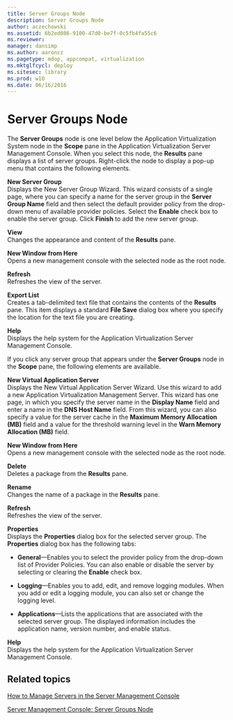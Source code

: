 ```yaml
---
title: Server Groups Node
description: Server Groups Node
author: aczechowski
ms.assetid: 6b2ed086-9100-47d0-be7f-0c5fb4fa55c6
ms.reviewer: 
manager: dansimp
ms.author: aaroncz
ms.pagetype: mdop, appcompat, virtualization
ms.mktglfcycl: deploy
ms.sitesec: library
ms.prod: w10
ms.date: 06/16/2016
---
```



# Server Groups Node


The **Server Groups** node is one level below the Application Virtualization System node in the **Scope** pane in the Application Virtualization Server Management Console. When you select this node, the **Results** pane displays a list of server groups. Right-click the node to display a pop-up menu that contains the following elements.

<a href="" id="new-server-group"></a>**New Server Group**  
Displays the New Server Group Wizard. This wizard consists of a single page, where you can specify a name for the server group in the **Server Group Name** field and then select the default provider policy from the drop-down menu of available provider policies. Select the **Enable** check box to enable the server group. Click **Finish** to add the new server group.

<a href="" id="view"></a>**View**  
Changes the appearance and content of the **Results** pane.

<a href="" id="new-window-from-here"></a>**New Window from Here**  
Opens a new management console with the selected node as the root node.

<a href="" id="refresh"></a>**Refresh**  
Refreshes the view of the server.

<a href="" id="export-list"></a>**Export List**  
Creates a tab-delimited text file that contains the contents of the **Results** pane. This item displays a standard **File Save** dialog box where you specify the location for the text file you are creating.

<a href="" id="help"></a>**Help**  
Displays the help system for the Application Virtualization Server Management Console.

If you click any server group that appears under the **Server Groups** node in the **Scope** pane, the following elements are available.

<a href="" id="new-virtual-application-server"></a>**New Virtual Application Server**  
Displays the New Virtual Application Server Wizard. Use this wizard to add a new Application Virtualization Management Server. This wizard has one page, in which you specify the server name in the **Display Name** field and enter a name in the **DNS Host Name** field. From this wizard, you can also specify a value for the server cache in the **Maximum Memory Allocation (MB)** field and a value for the threshold warning level in the **Warn Memory Allocation (MB)** field.

<a href="" id="new-window-from-here"></a>**New Window from Here**  
Opens a new management console with the selected node as the root node.

<a href="" id="delete"></a>**Delete**  
Deletes a package from the **Results** pane.

<a href="" id="rename"></a>**Rename**  
Changes the name of a package in the **Results** pane.

<a href="" id="refresh"></a>**Refresh**  
Refreshes the view of the server.

<a href="" id="properties"></a>**Properties**  
Displays the **Properties** dialog box for the selected server group. The **Properties** dialog box has the following tabs:

-   **General**—Enables you to select the provider policy from the drop-down list of Provider Policies. You can also enable or disable the server by selecting or clearing the **Enable** check box.

-   **Logging**—Enables you to add, edit, and remove logging modules. When you add or edit a logging module, you can also set or change the logging level.

-   **Applications**—Lists the applications that are associated with the selected server group. The displayed information includes the application name, version number, and enable status.

<a href="" id="help"></a>**Help**  
Displays the help system for the Application Virtualization Server Management Console.

## Related topics


[How to Manage Servers in the Server Management Console](how-to-manage-servers-in-the-server-management-console.md)

[Server Management Console: Server Groups Node](server-management-console-server-groups-node.md)

 

 





